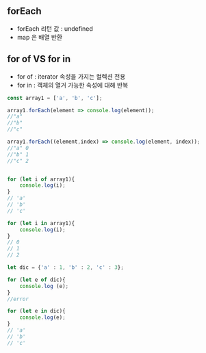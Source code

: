 ## forEach
- forEach 리턴 값 : undefined
- map 은 배열 반환

## for of VS for in
- for of : iterator 속성을 가지는 컬렉션 전용
- for in : 객체의 열거 가능한 속성에 대해 반복

``` js
const array1 = ['a', 'b', 'c'];

array1.forEach(element => console.log(element));
//"a"
//"b"
//"c"

array1.forEach((element,index) => console.log(element, index));
//"a" 0
//"b" 1
//"c" 2


for (let i of array1){
    console.log(i);
}
// 'a'
// 'b'
// 'c'

for (let i in array1){
    console.log(i);
}
// 0
// 1
// 2

let dic = {'a' : 1, 'b' : 2, 'c' : 3};

for (let e of dic){
    console.log (e);
} 
//error  

for (let e in dic){
    console.log(e);
}
// 'a'
// 'b'
// 'c'
```
